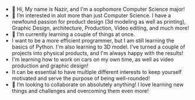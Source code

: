 - 👋 Hi, My name is Nazir, and I'm a sophomore Computer Science major!
- 👀 I’m interested in alot more than just Computer Science. I have a newfound passion for product design (3d modeling as well as printing), Graphic Design, architecture, Production, Video editing, and much more!
- 🌱 I’m currently learning a couple of things at once.
-   I want to be a more efficient programmer, but I am still learning the basics of Python.
I'm also learning to 3D model. I've turned a couple of projects into physical products, and I'm always happy with the results!
-   I'm learning how to work on cars on my own time, as well as video production and graphic design!
- It can be essential to have multiple different interests to keep yourself motivated and serve the purpose of being well-rounded!
- 💞️ I’m looking to collaborate on absolutely anything! I love learning new things and challenges and overcoming them even more!
  
<!---
Dodginfeds/Dodginfeds is a ✨ special ✨ repository because its `README.md` (this file) appears on your GitHub profile.
You can click the Preview link to take a look at your changes.
--->
